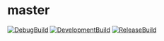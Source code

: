 # master
[![DebugBuild](https://github.com/zuizui2525/CG2/actions/workflows/DebugBuild.yml/badge.svg)](https://github.com/zuizui2525/CG2/actions/workflows/DebugBuild.yml)
[![DevelopmentBuild](https://github.com/zuizui2525/CG2/actions/workflows/DevelopmentBuild.yml/badge.svg)](https://github.com/zuizui2525/CG2/actions/workflows/DevelopmentBuild.yml)
[![ReleaseBuild](https://github.com/zuizui2525/CG2/actions/workflows/ReleaseBuild.yml/badge.svg)](https://github.com/zuizui2525/CG2/actions/workflows/ReleaseBuild.yml)
